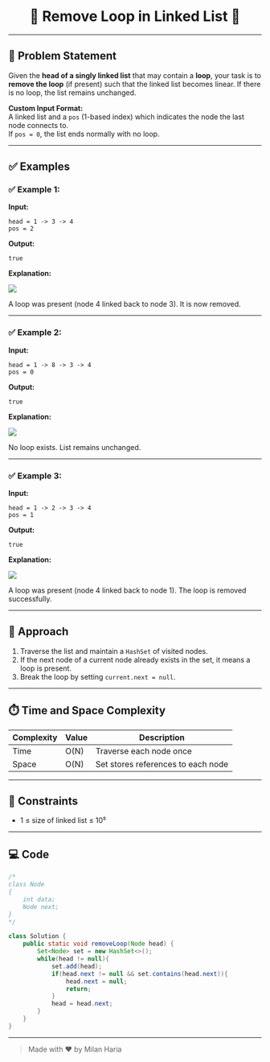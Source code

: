 <h1 align="center">🧹 Remove Loop in Linked List 🧹</h1>

---

## 📝 Problem Statement

Given the **head of a singly linked list** that may contain a **loop**, your task is to **remove the loop** (if present) such that the linked list becomes linear. If there is no loop, the list remains unchanged.

**Custom Input Format:**  
A linked list and a `pos` (1-based index) which indicates the node the last node connects to.  
If `pos = 0`, the list ends normally with no loop.

---

## ✅ Examples

### ✅ Example 1:

**Input:**  
```
head = 1 -> 3 -> 4
pos = 2
```

**Output:**  
```
true
```

**Explanation:**  

<img src="https://media.geeksforgeeks.org/img-practice/prod/addEditProblem/700332/Web/Other/blobid0_1718609709.png"> </img>

A loop was present (node 4 linked back to node 3). It is now removed.

---

### ✅ Example 2:

**Input:**  
```
head = 1 -> 8 -> 3 -> 4
pos = 0
```

**Output:**  
```
true
```

**Explanation:**  

<img src="https://media.geeksforgeeks.org/img-practice/prod/addEditProblem/700332/Web/Other/blobid0_1718609876.png"> </img>

No loop exists. List remains unchanged.

---

### ✅ Example 3:

**Input:**  
```
head = 1 -> 2 -> 3 -> 4
pos = 1
```

**Output:**  
```
true
```

**Explanation:**  

<img src="https://media.geeksforgeeks.org/img-practice/prod/addEditProblem/700332/Web/Other/blobid2_1718609744.png"> </img>

A loop was present (node 4 linked back to node 1). The loop is removed successfully.

---

## 🧠 Approach

1. Traverse the list and maintain a `HashSet` of visited nodes.
2. If the next node of a current node already exists in the set, it means a loop is present.
3. Break the loop by setting `current.next = null`.

---

## ⏱️ Time and Space Complexity

| Complexity | Value       | Description                        |
|------------|-------------|------------------------------------|
| Time       | O(N)        | Traverse each node once            |
| Space      | O(N)        | Set stores references to each node |

---

## 🎯 Constraints

- 1 ≤ size of linked list ≤ 10⁵

---

## 💻 Code

```java
/*
class Node
{
    int data;
    Node next;
}
*/

class Solution {
    public static void removeLoop(Node head) {
        Set<Node> set = new HashSet<>();
        while(head != null){
            set.add(head);
            if(head.next != null && set.contains(head.next)){
                head.next = null;
                return;
            }
            head = head.next;
        }
    }
}
```

---

> Made with ❤️ by Milan Haria
